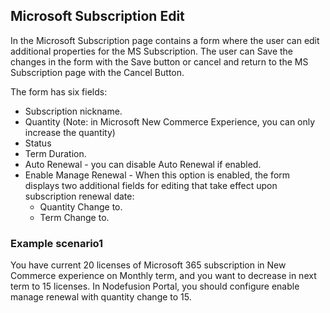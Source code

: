 ## Microsoft Subscription Edit

In the Microsoft Subscription page contains a form where the user can edit additional properties for the MS Subscription. The user can Save the changes in the form with the Save button or cancel and return to the MS Subscription page with the Cancel Button.

The form has six fields:
- Subscription nickname.
- Quantity (Note: in Microsoft New Commerce Experience, you can only increase the quantity)
- Status
- Term Duration.
- Auto Renewal - you can disable Auto Renewal if enabled.
- Enable Manage Renewal - When this option is enabled, the form displays two additional fields for editing that take effect upon subscription renewal date:
  - Quantity Change to.
  - Term Change to.

### Example scenario1

You have current 20 licenses of Microsoft 365 subscription in New Commerce experience on Monthly term, and you want to decrease in next term to 15 licenses. In Nodefusion Portal, you should configure enable manage renewal with quantity change to 15.